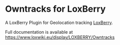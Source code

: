 Owntracks for LoxBerry
======================

A LoxBerry Plugin for Geolocation tracking 
[LoxBerry](http://www.loxwiki.eu/display/LOXBERRY/LoxBerry/).  

Full documentation is available at https://www.loxwiki.eu/display/LOXBERRY/Owntracks  

